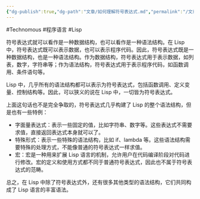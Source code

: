 ```yaml
---
{"dg-publish":true,"dg-path":"文章/如何理解符号表达式.md","permalink":"/文章/如何理解符号表达式/","dgEnableSearch":"true","created":"2023-03-16T13:19:54.000+08:00","updated":"2023-11-21T14:00:06.339+08:00"}
---
```


#Technomous #程序语言 #Lisp

符号表达式就可以看作是一种数据结构，也可以看作是一种语法结构。在 Lisp 中，符号表达式既可以表示数据，也可以表示程序代码。因此，符号表达式既是一种数据结构，也是一种语法结构。作为数据结构，符号表达式用于表示数据，如列表，数字，字符串等；作为语法结构，符号表达式用于表示程序代码，如函数调用、条件语句等。

Lisp 中，几乎所有的语法结构都可以表示为符号表达式，包括函数调用、定义变量、控制结构等。因此，可以狭义的说在 Lisp 中，一切皆为符号表达式。

上面这句话也不是完全争取的，符号表达式几乎构建了 Lisp 的整个语法结构，但是也有一些特例：

* 字面量表达式：表示一些固定的值，比如字符串、数字等。这些表达式不需要求值，直接返回表达式本身就可以了。
* 特殊形式：表示一些特殊的语法结构，比如 if、lambda 等。这些语法结构需要特殊的处理方式，不能像普通的符号表达式一样求值。
* 宏：宏是一种用来扩展 Lisp 语言的机制，允许用户在代码编译阶段对代码进行修改。宏的定义和使用方式都不同于普通符号表达式，因此也不属于符号表达式的范畴。

总之，在 Lisp 中除了符号表达式外，还有很多其他类型的语法结构，它们共同构成了 Lisp 语言的丰富语法。
